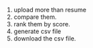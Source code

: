 1. upload more than resume
2. compare them.
3. rank them by score.
4. generate csv file
5. download the csv file.
